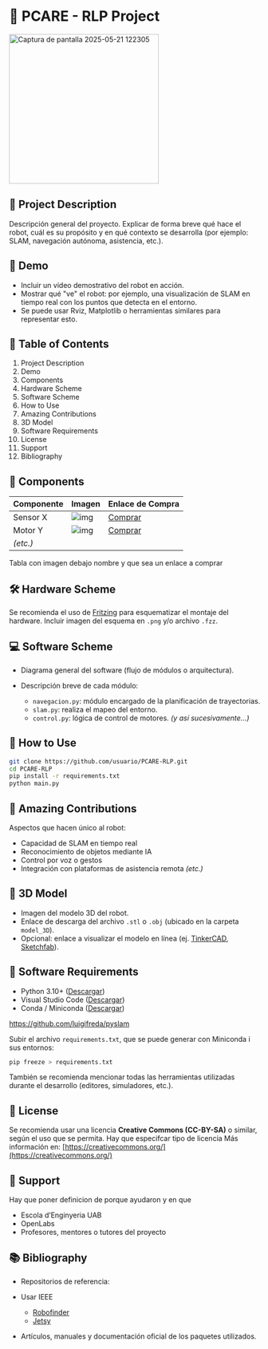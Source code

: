 
# 🧠 PCARE - RLP Project

<img width="300" alt="Captura de pantalla 2025-05-21 122305" src="https://github.com/user-attachments/assets/7b2c1426-09a6-4849-b208-ec65227c055f" />


## 📘 Project Description

Descripción general del proyecto. Explicar de forma breve qué hace el robot, cuál es su propósito y en qué contexto se desarrolla (por ejemplo: SLAM, navegación autónoma, asistencia, etc.).

## 🎥 Demo

* Incluir un vídeo demostrativo del robot en acción.
* Mostrar qué "ve" el robot: por ejemplo, una visualización de SLAM en tiempo real con los puntos que detecta en el entorno.
* Se puede usar Rviz, Matplotlib o herramientas similares para representar esto.

## 🧭 Table of Contents

1. Project Description
2. Demo
3. Components
4. Hardware Scheme
5. Software Scheme
6. How to Use
7. Amazing Contributions
8. 3D Model
9. Software Requirements
10. License
11. Support
12. Bibliography

## 🔩 Components

| Componente | Imagen                 | Enlace de Compra       |
| ---------- | ---------------------- | ---------------------- |
| Sensor X   | ![img](ruta/a/img.jpg) | [Comprar](https://...) |
| Motor Y    | ![img](...)            | [Comprar](...)         |
| *(etc.)*   |                        |                        |

Tabla con imagen debajo nombre y que sea un enlace a comprar

## 🛠️ Hardware Scheme

Se recomienda el uso de [Fritzing](https://fritzing.org/) para esquematizar el montaje del hardware.
Incluir imagen del esquema en `.png` y/o archivo `.fzz`.

## 💻 Software Scheme

* Diagrama general del software (flujo de módulos o arquitectura).
* Descripción breve de cada módulo:

  * `navegacion.py`: módulo encargado de la planificación de trayectorias.
  * `slam.py`: realiza el mapeo del entorno.
  * `control.py`: lógica de control de motores.
    *(y así sucesivamente...)*

## 🚀 How to Use

```bash
git clone https://github.com/usuario/PCARE-RLP.git  
cd PCARE-RLP  
pip install -r requirements.txt  
python main.py
```

## 🌟 Amazing Contributions

Aspectos que hacen único al robot:

* Capacidad de SLAM en tiempo real
* Reconocimiento de objetos mediante IA
* Control por voz o gestos
* Integración con plataformas de asistencia remota
  *(etc.)*

## 🧱 3D Model

* Imagen del modelo 3D del robot.
* Enlace de descarga del archivo `.stl` o `.obj` (ubicado en la carpeta `model_3D`).
* Opcional: enlace a visualizar el modelo en línea (ej. [TinkerCAD](https://www.tinkercad.com/), [Sketchfab](https://sketchfab.com/)).

## 💾 Software Requirements

* Python 3.10+ ([Descargar](https://www.python.org/))
* Visual Studio Code ([Descargar](https://code.visualstudio.com/))
* Conda / Miniconda ([Descargar](https://docs.conda.io/en/latest/miniconda.html))

https://github.com/luigifreda/pyslam


Subir el archivo `requirements.txt`, que se puede generar con Miniconda i sus entornos:

```bash
pip freeze > requirements.txt
```

También se recomienda mencionar todas las herramientas utilizadas durante el desarrollo (editores, simuladores, etc.).

## 📄 License

Se recomienda usar una licencia **Creative Commons (CC-BY-SA)** o similar, según el uso que se permita. Hay que especifcar tipo de licencia
Más información en: [https://creativecommons.org/](https://creativecommons.org/)

## 🏫 Support
Hay que poner definicion de porque ayudaron y en que
* Escola d’Enginyeria UAB
* OpenLabs
* Profesores, mentores o tutores del proyecto

## 📚 Bibliography

* Repositorios de referencia:
* Usar IEEE

  * [Robofinder](https://github.com/...)
  * [Jetsy](https://github.com/...)
* Artículos, manuales y documentación oficial de los paquetes utilizados.

